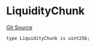 # LiquidityChunk
[Git Source](https://github.com/code-423n4/2024-06-panoptic/blob/a868cbaf8b56e1739446f63a0ed03b03b5f60685/contracts/types/LiquidityChunk.sol)


```solidity
type LiquidityChunk is uint256;
```

